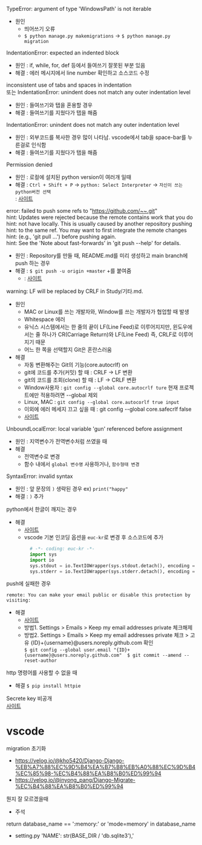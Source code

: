 TypeError: argument of type 'WindowsPath' is not iterable  
- 원인  
  - 띄어쓰기 오류  
  - `$ python manage.py makemigrations` -> `$ python manage.py migration`  

IndentationError: expected an indented block  
- 원인 : if, while, for, def 등에서 들여쓰기 잘못된 부분 있음  
- 해결 : 에러 메시지에서 line number 확인하고 소스코드 수정  

inconsistent use of tabs and spaces in indentation  
또는 IndentationError: unindent does not match any outer indentation level  
- 원인 : 들여쓰기와 탭을 혼용할 경우  
- 해결 : 들여쓰기를 지웠다가 탭을 해줌

IndentationError: unindent does not match any outer indentation level  
- 원인 : 외부코드를 복사한 경우 많이 나타남. vscode에서 tab을 space-bar를 누른걸로 인식함  
- 해결 : 들여쓰기를 지웠다가 탭을 해줌  

Permission denied  
- 원인 : 로컬에 설치된 python version이 여러개 일때
- 해결 : `Ctrl + Shift + P` → `python: Select Interpreter` → `자신이 쓰는 python버전 선택`   
        : [사이트](https://gentlesark.tistory.com/32)  
  
error: failed to push some refs to "https://github.com/~~.git"  
hint: Updates were rejected because the remote contains work that you do  
hint: not have locally. This is usually caused by another repository pushing  
hint: to the same ref. You may want to first integrate the remote changes  
hint: (e.g., 'git pull ...') before pushing again.  
hint: See the 'Note about fast-forwards' in 'git push --help' for details.  
- 원인 : Repository를 만들 때, README.md를 미리 생성하고 main branch에 push 하는 경우  
- 해결 : `$ git push -u origin +master` +를 붙여줌  
    - : [사이트](https://doozi316.github.io/errorlog/2019/09/30/error1/)  

warning: LF will be replaced by CRLF in Study/기타.md.  
- 원인
  - MAC or Linux를 쓰는 개발자와, Window를 쓰는 개발자가 협업할 때 발생
  - Whitespace 에러  
  - 유닉스 시스템에서는 한 줄의 끝이 LF(Line Feed)로 이루어지지만, 윈도우에서는 줄 하나가 CR(Carriage Return)와 LF(Line Feed) 즉, CRLF로 이루어지기 때문  
  - 어느 한 쪽을 선택할지 Git은 혼란스러움  
- 해결  
  - 자동 변환해주는 Git의 기능(core.autocrlf) on
  - git에 코드를 추가(커밋) 할 때 : CRLF → LF 변환  
  - git의 코드를 조회(clone) 할 때 : LF → CRLF 변환
  - Window사용자 : `git config --global core.autocrlf ture` 현재 프로젝트에만 적용하려면 --global 제외  
  - Linux, MAC : `git config --global core.autocorlf true input`  
  - 이외에 에러 메세지 끄고 싶을 때 : git config --global core.safecrlf false  
  - [사이트](https://blog.jaeyoon.io/2018/01/git-crlf.html)  

UnboundLocalError: local variable 'gun' referenced before assignment  
- 원인 : 지역변수가 전역변수처럼 쓰였을 때  
- 해결
  - 전역변수로 변경  
  - 함수 내에서 `global 변수명` 사용하거나, `함수형태 변경`  
  
SyntaxError: invalid syntax  
- 원인 : 앞 문장의 `)` 생략된 경우  ex) `print("happy"` 
- 해결 : `)` 추가  

python에서 한글이 깨지는 경우  
- 해결  
  - [사이트](steady-coding.tistory.com/262)  
  - vscode 기본 인코딩 옵션을 `euc-kr`로 변경 후 소스코드에 추가  
    ```python
      # -*- coding: euc-kr -*-
      import sys
      import io
      sys.stdout = io.TextIOWrapper(sys.stdout.detach(), encoding = 'utf-8')
      sys.stderr = io.TextIOWrapper(sys.stderr.detach(), encoding = 'utf-8')
    ```  
push에 실패한 경우  
  ``` remote: error: GH007: Your push would publish a private email address.
  remote: You can make your email public or disable this protection by visiting:
  ```  
- 해결  
  - [사이트]()  
  - 방법1. Settings > Emails > Keep my email addresses private 체크해제
  - 방법2. Settings > Emails > Keep my email addresses private 체크 > 고유 {ID}+{username}@users.noreply.github.com 확인  
          ```
          $ git config --global user.email "{ID}+{username}@users.noreply.github.com" 
          $ git commit --amend --reset-author
          ```  

http 명령어를 사용할 수 없을 때  
- 해결 `$ pip install httpie`  

Secrete key 비공개  
[사이트](https://integer-ji.tistory.com/180)  

# vscode  
migration 초기화  
- https://velog.io/@kho5420/Django-Django-%EB%A7%88%EC%9D%B4%EA%B7%B8%EB%A0%88%EC%9D%B4%EC%85%98-%EC%B4%88%EA%B8%B0%ED%99%94  
- https://velog.io/@inyong_pang/Django-Migrate-%EC%B4%88%EA%B8%B0%ED%99%94

뭔지 잘 모르겠을때  
- 주석 

return database_name == ':memory:' or 'mode=memory' in database_name  
- setting.py 'NAME': str(BASE_DIR / 'db.sqlite3'),'  
